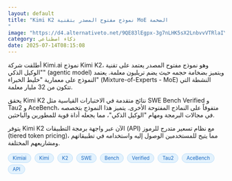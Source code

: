 ```yaml
---
layout: default
title: "Kimi K2 نموذج مفتوح المصدر بتقنية MoE الضخمة
"
image: "https://d4.alternativeto.net/9QE83lEgpx-3g7nLHK5sX2LnbvvVTRlaIYiSFnUU-bc/rs:fill:1520:760:0/g:ce:0:0/YWJzOi8vZGlzdC9jb250ZW50LzE3NTI0ODA5MDg1MTgucG5n.png"
category: ذكاء اصطناعي
date: 2025-07-14T08:15:08
---
```


أطلقت شركة Kimi.ai نموذج Kimi K2، وهو نموذج مفتوح المصدر يعتمد على تقنية "الوكيل الذكي" (agentic model) ويتميز بضخامة حجمه حيث يضم تريليون معلمة. يعتمد النموذج على معمارية "خليط الخبراء" (Mixture-of-Experts - MoE) النشطة التي تتكون من 32 مليار معلمة.

يحقق Kimi K2 نتائج متقدمة في الاختبارات القياسية مثل SWE Bench Verified و Tau2 و AceBench، متفوقاً على النماذج المفتوحة الأخرى. يتميز هذا النموذج بتخصصه في مجالات البرمجة ومهام "الوكيل الذكي"، مما يجعله أداة قوية للمطورين والباحثين.

يتوفر Kimi K2 الآن عبر واجهة برمجة التطبيقات (API) مع نظام تسعير متدرج للرموز (tiered token pricing)، مما يتيح للمستخدمين الوصول إليه واستخدامه في تطبيقاتهم ومشاريعهم المختلفة.

<div style="margin-top:2px; margin-bottom:2px;"><a href="https://bidjadraft.github.io/?query=Kimiai" style="background:#e3f2fd; color:#1565c0; font-size:80%; border-radius:12px; padding:3px 10px; margin:2px 4px 2px 0; display:inline-block; border:1px solid #bbdefb; text-decoration:none;">Kimiai</a> <a href="https://bidjadraft.github.io/?query=Kimi" style="background:#e3f2fd; color:#1565c0; font-size:80%; border-radius:12px; padding:3px 10px; margin:2px 4px 2px 0; display:inline-block; border:1px solid #bbdefb; text-decoration:none;">Kimi</a> <a href="https://bidjadraft.github.io/?query=K2" style="background:#e3f2fd; color:#1565c0; font-size:80%; border-radius:12px; padding:3px 10px; margin:2px 4px 2px 0; display:inline-block; border:1px solid #bbdefb; text-decoration:none;">K2</a> <a href="https://bidjadraft.github.io/?query=SWE" style="background:#e3f2fd; color:#1565c0; font-size:80%; border-radius:12px; padding:3px 10px; margin:2px 4px 2px 0; display:inline-block; border:1px solid #bbdefb; text-decoration:none;">SWE</a> <a href="https://bidjadraft.github.io/?query=Bench" style="background:#e3f2fd; color:#1565c0; font-size:80%; border-radius:12px; padding:3px 10px; margin:2px 4px 2px 0; display:inline-block; border:1px solid #bbdefb; text-decoration:none;">Bench</a> <a href="https://bidjadraft.github.io/?query=Verified" style="background:#e3f2fd; color:#1565c0; font-size:80%; border-radius:12px; padding:3px 10px; margin:2px 4px 2px 0; display:inline-block; border:1px solid #bbdefb; text-decoration:none;">Verified</a> <a href="https://bidjadraft.github.io/?query=Tau2" style="background:#e3f2fd; color:#1565c0; font-size:80%; border-radius:12px; padding:3px 10px; margin:2px 4px 2px 0; display:inline-block; border:1px solid #bbdefb; text-decoration:none;">Tau2</a> <a href="https://bidjadraft.github.io/?query=AceBench" style="background:#e3f2fd; color:#1565c0; font-size:80%; border-radius:12px; padding:3px 10px; margin:2px 4px 2px 0; display:inline-block; border:1px solid #bbdefb; text-decoration:none;">AceBench</a> <a href="https://bidjadraft.github.io/?query=API" style="background:#e3f2fd; color:#1565c0; font-size:80%; border-radius:12px; padding:3px 10px; margin:2px 4px 2px 0; display:inline-block; border:1px solid #bbdefb; text-decoration:none;">API</a></div><br><br>

